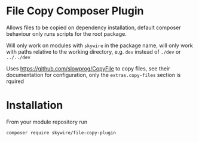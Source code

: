 # File Copy Composer Plugin

Allows files to be copied on dependency installation, default composer behaviour only runs scripts for the root package.

Will only work on modules with `skywire` in the package name, will only work with paths relative to the working directory, e.g. `dev`  instead of `./dev` or `../../dev`

Uses https://github.com/slowprog/CopyFile to copy files, see their documentation for configuration, only the `extras.copy-files` section is rquired

# Installation

From your module repository run 

`composer require skywire/file-copy-plugin` 